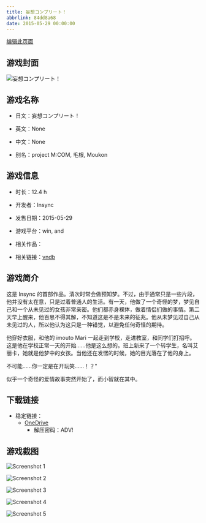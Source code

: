 ```yaml
---
title: 妄想コンプリート！
abbrlink: 84dd8a68
date: 2015-05-29 00:00:00
---
```

[编辑此页面](https://github.com/ACG-3/ADV3-source/blob/main/source/_posts/games/%E5%A6%84%E6%83%B3%E3%82%B3%E3%83%B3%E3%83%97%E3%83%AA%E3%83%BC%E3%83%88%EF%BC%81.md)

## 游戏封面

![妄想コンプリート！](https://pan.timero.xyz/onedrive/img_lib_001/%E5%A6%84%E6%83%B3%E3%82%B3%E3%83%B3%E3%83%97%E3%83%AA%E3%83%BC%E3%83%88%EF%BC%81_cover.avif)


## 游戏名称

- 日文：妄想コンプリート！
- 英文：None
- 中文：None

- 别名：project M:COM, 毛根, Moukon


## 游戏信息

- 时长：12.4 h
- 开发者：Insync
- 发售日期：2015-05-29
- 游戏平台：win, and
- 相关作品：

- 相关链接：[vndb](https://vndb.org/v14891)


## 游戏简介

这是 Insync 的首部作品。清次时常会做预知梦。不过，由于通常只是一些片段，他并没有太在意，只是过着普通人的生活。有一天，他做了一个奇怪的梦，梦见自己和一个从未见过的女孩非常亲密。他们都赤身裸体，做着情侣们做的事情。第二天早上醒来，他百思不得其解，不知道这是不是未来的征兆。他从未梦见过自己从未见过的人，所以他认为这只是一种错觉，以避免任何奇怪的期待。

他穿好衣服，和他的 imouto Mari 一起走到学校，走进教室，和同学们打招呼。这是他在学校正常一天的开始......他是这么想的。班上新来了一个转学生，名叫艾丽卡，她就是他梦中的女孩。当他还在发愣的时候，她的目光落在了他的身上。

不可能......你一定是在开玩笑......！？"

似乎一个奇怪的爱情故事突然开始了，而小智就在其中。




## 下载链接

- 稳定链接：
    - [OneDrive](https://pan.timero.xyz/onedrive/adv_lib_001/%E5%A6%84%E6%83%B3%E3%82%B3%E3%83%B3%E3%83%97%E3%83%AA%E3%83%BC%E3%83%88%EF%BC%81)
        - 解压密码：ADV!



## 游戏截图


![Screenshot 1](https://pan.timero.xyz/onedrive/img_lib_001/%E5%A6%84%E6%83%B3%E3%82%B3%E3%83%B3%E3%83%97%E3%83%AA%E3%83%BC%E3%83%88%EF%BC%81_Screenshot_1.avif)

![Screenshot 2](https://pan.timero.xyz/onedrive/img_lib_001/%E5%A6%84%E6%83%B3%E3%82%B3%E3%83%B3%E3%83%97%E3%83%AA%E3%83%BC%E3%83%88%EF%BC%81_Screenshot_2.avif)

![Screenshot 3](https://pan.timero.xyz/onedrive/img_lib_001/%E5%A6%84%E6%83%B3%E3%82%B3%E3%83%B3%E3%83%97%E3%83%AA%E3%83%BC%E3%83%88%EF%BC%81_Screenshot_3.avif)

![Screenshot 4](https://pan.timero.xyz/onedrive/img_lib_001/%E5%A6%84%E6%83%B3%E3%82%B3%E3%83%B3%E3%83%97%E3%83%AA%E3%83%BC%E3%83%88%EF%BC%81_Screenshot_4.avif)

![Screenshot 5](https://pan.timero.xyz/onedrive/img_lib_001/%E5%A6%84%E6%83%B3%E3%82%B3%E3%83%B3%E3%83%97%E3%83%AA%E3%83%BC%E3%83%88%EF%BC%81_Screenshot_5.avif)

